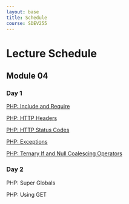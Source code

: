 ```yaml
---
layout: base
title: Schedule
course: SDEV255
---
```


# Lecture Schedule

## Module 04

### Day 1

[PHP: Include and Require](include_require.md)

[PHP: HTTP Headers](http_headers.md)

[PHP: HTTP Status Codes](http_status_codes.md)

[PHP: Exceptions](exceptions.md)

[PHP: Ternary If and Null Coalescing Operators](ternary_if_null_coalescing_operators.md)

### Day 2

PHP: Super Globals

PHP: Using GET
